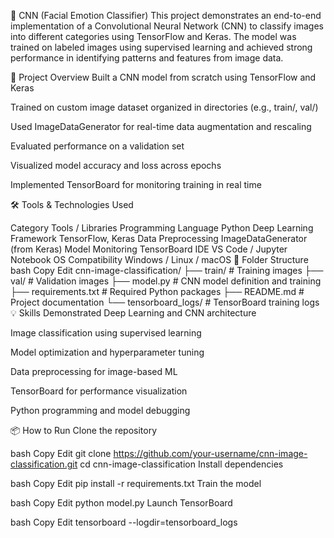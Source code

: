🧠 CNN (Facial Emotion Classifier)
This project demonstrates an end-to-end implementation of a Convolutional Neural Network (CNN) to classify images into different categories using TensorFlow and Keras. The model was trained on labeled images using supervised learning and achieved strong performance in identifying patterns and features from image data.

🚀 Project Overview
Built a CNN model from scratch using TensorFlow and Keras

Trained on custom image dataset organized in directories (e.g., train/, val/)

Used ImageDataGenerator for real-time data augmentation and rescaling

Evaluated performance on a validation set

Visualized model accuracy and loss across epochs

Implemented TensorBoard for monitoring training in real time

🛠️ Tools & Technologies Used

Category	Tools / Libraries
Programming Language	Python
Deep Learning Framework	TensorFlow, Keras
Data Preprocessing	ImageDataGenerator (from Keras)
Model Monitoring	TensorBoard
IDE	VS Code / Jupyter Notebook
OS Compatibility	Windows / Linux / macOS
📂 Folder Structure
bash
Copy
Edit
cnn-image-classification/
├── train/                    # Training images
├── val/                      # Validation images
├── model.py                  # CNN model definition and training
├── requirements.txt          # Required Python packages
├── README.md                 # Project documentation
└── tensorboard_logs/         # TensorBoard training logs
💡 Skills Demonstrated
Deep Learning and CNN architecture

Image classification using supervised learning

Model optimization and hyperparameter tuning

Data preprocessing for image-based ML

TensorBoard for performance visualization

Python programming and model debugging

📦 How to Run
Clone the repository

bash
Copy
Edit
git clone https://github.com/your-username/cnn-image-classification.git
cd cnn-image-classification
Install dependencies

bash
Copy
Edit
pip install -r requirements.txt
Train the model

bash
Copy
Edit
python model.py
Launch TensorBoard 

bash
Copy
Edit
tensorboard --logdir=tensorboard_logs
